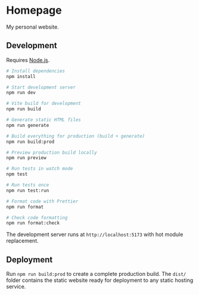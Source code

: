 # Homepage

My personal website.

## Development

Requires [Node.js](https://nodejs.org/).

```bash
# Install dependencies
npm install

# Start development server
npm run dev

# Vite build for development
npm run build

# Generate static HTML files
npm run generate

# Build everything for production (build + generate)
npm run build:prod

# Preview production build locally
npm run preview

# Run tests in watch mode
npm test

# Run tests once
npm run test:run

# Format code with Prettier
npm run format

# Check code formatting
npm run format:check
```

The development server runs at `http://localhost:5173` with hot module replacement.

## Deployment

Run `npm run build:prod` to create a complete production build. The `dist/` folder contains the static website ready for deployment to any static hosting service.
